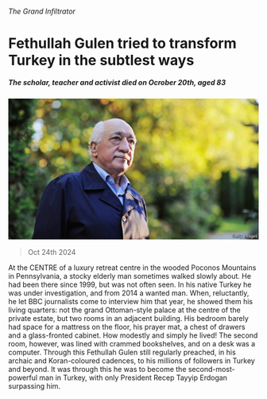 ###### The Grand Infiltrator

# Fethullah Gulen tried to transform Turkey in the subtlest ways 

##### The scholar, teacher and activist died on Ocrober 20th, aged 83 

![image](images/20241026_OBP001.jpg) 

> Oct 24th 2024 

At the CENTRE of a luxury retreat centre in the wooded Poconos Mountains in Pennsylvania, a stocky elderly man sometimes walked slowly about. He had been there since 1999, but was not often seen. In his native Turkey he was under investigation, and from 2014 a wanted man. When, reluctantly, he let BBC journalists come to interview him that year, he showed them his living quarters: not the grand Ottoman-style palace at the centre of the private estate, but two rooms in an adjacent building. His bedroom barely had space for a mattress on the floor, his prayer mat, a chest of drawers and a glass-fronted cabinet. How modestly and simply he lived! The second room, however, was lined with crammed bookshelves, and on a desk was a computer. Through this Fethullah Gulen still regularly preached, in his archaic and Koran-coloured cadences, to his millions of followers in Turkey and beyond. It was through this he was to become the second-most-powerful man in Turkey, with only President Recep Tayyip Erdogan surpassing him. 

